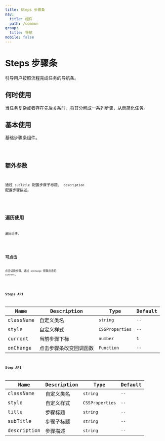 ```yaml
---
title: Steps 步骤条
nav:
  title: 组件
  path: /common
group:
  title: 导航
mobile: false
---
```


# Steps 步骤条

引导用户按照流程完成任务的导航条。

## 何时使用

当任务复杂或者存在先后关系时，将其分解成一系列步骤，从而简化任务。

## 基本使用

基础步骤条组件。

<code src="./demos/index1.tsx"/>

## 额外参数

通过 `subTitle` 配置步骤子标题、 `description` 配置步骤描述。

<code src="./demos/index2.tsx"/>

## 遍历使用

遍历组件。

<code src="./demos/index3.tsx" />

## 可点击

点击切换步骤，通过 `onChange` 获取点击的 `current`。

<code src="./demos/index4.tsx"/>

## Steps API

| Name      | Description            | Type            | Default |
| --------- | ---------------------- | --------------- | ------- |
| className | 自定义类名             | `string`        | `--`    |
| style     | 自定义样式             | `CSSProperties` | `--`    |
| current   | 当前步骤下标           | `number`        | `1`     |
| onChange  | 点击步骤条改变回调函数 | `Function`      | `--`    |

## Step API

| Name        | Description | Type            | Default |
| ----------- | ----------- | --------------- | ------- |
| className   | 自定义类名  | `string`        | `--`    |
| style       | 自定义样式  | `CSSProperties` | `--`    |
| title       | 步骤标题    | `string`        | `--`    |
| subTitle    | 步骤子标题  | `string`        | `--`    |
| description | 步骤描述    | `string`        | `--`    |
